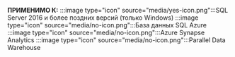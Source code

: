 **ПРИМЕНИМО К:** :::image type="icon" source="media/yes-icon.png":::SQL Server 2016 и более поздних версий (только Windows) :::image type="icon" source="media/no-icon.png":::База данных SQL Azure :::image type="icon" source="media/no-icon.png":::Azure Synapse Analytics :::image type="icon" source="media/no-icon.png":::Parallel Data Warehouse